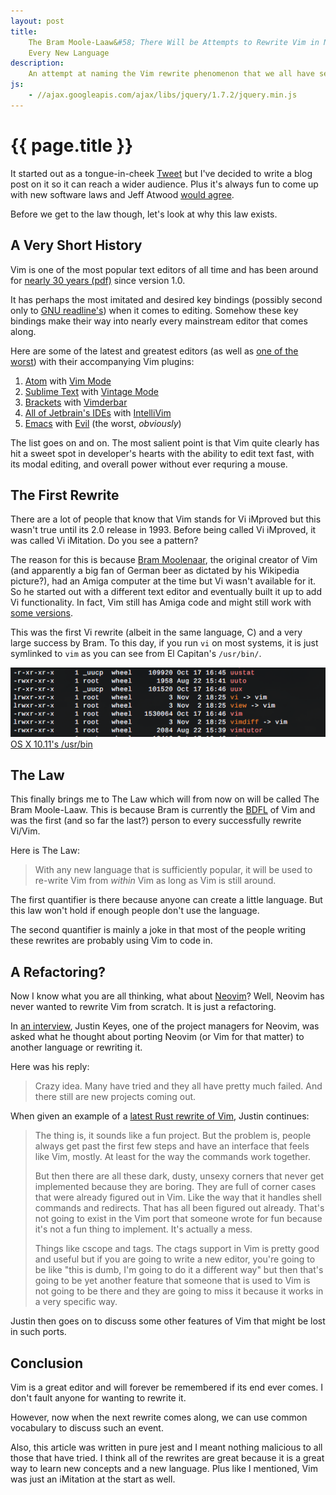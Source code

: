 ```yaml
---
layout: post
title:
    The Bram Moole-Laaw&#58; There Will be Attempts to Rewrite Vim in Nearly
    Every New Language
description:
    An attempt at naming the Vim rewrite phenomenon that we all have seen.
js:
    - //ajax.googleapis.com/ajax/libs/jquery/1.7.2/jquery.min.js
---
```


# {{ page.title }}

It started out as a tongue-in-cheek [Tweet][tweet] but I've decided to write a
blog post on it so it can reach a wider audience. Plus it's always fun to come
up with new software laws and Jeff Atwood [would agree][atwood-law].

Before we get to the law though, let's look at why this law exists.

## A Very Short History

Vim is one of the most popular text editors of all time and has been around for
[nearly 30 years (pdf)][vim-history] since version 1.0.

It has perhaps the most imitated and desired key bindings (possibly second only
to [GNU readline's][gnu-readline]) when it comes to editing. Somehow these
key bindings make their way into nearly every mainstream editor that comes
along.

Here are some of the latest and greatest editors (as well as [one of the
worst][editor-war]) with their accompanying Vim plugins:

1. [Atom][editor-atom1] with [Vim Mode][editor-atom2]
2. [Sublime Text][editor-sublime1] with [Vintage Mode][editor-sublime2]
3. [Brackets][editor-brackets1] with [Vimderbar][editor-brackets2]
4. [All of Jetbrain's IDEs][editor-jetbrains1] with [IntelliVim][editor-jetbrains2]
5. [Emacs][editor-emacs1] with [Evil][editor-emacs2] (the worst, *obviously*)

The list goes on and on. The most salient point is that Vim quite clearly has
hit a sweet spot in developer's hearts with the ability to edit text fast, with
its modal editing, and overall power without ever requring a mouse.

## The First Rewrite

There are a lot of people that know that Vim stands for Vi iMproved but this
wasn't true until its 2.0 release in 1993. Before being called Vi iMproved, it
was called Vi iMitation. Do you see a pattern?

The reason for this is because [Bram Moolenaar][bram-wiki], the original creator
of Vim (and apparently a big fan of German beer as dictated by his Wikipedia
picture?), had an Amiga computer at the time but Vi wasn't available for it. So
he started out with a different text editor and eventually built it up to add Vi
functionality.  In fact, Vim still has Amiga code and might still work with
[some versions][vim-amiga].

This was the first Vi rewrite (albeit in the same language, C) and a very large
success by Bram. To this day, if you run `vi` on most systems, it is just
symlinked to `vim` as you can see from El Capitan's `/usr/bin/`.

<div class="gallery medium">
    <a href="/img/bram/symlink.png">
        <img src="/img/bram/symlink.png" alt="OS X 10.11 /usr/bin">
        <span>OS X 10.11's /usr/bin</span>
    </a>
</div>

## The Law

This finally brings me to The Law which will from now on will be called The Bram
Moole-Laaw. This is because Bram is currently the [BDFL][bram-bdfl] of Vim and
was the first (and so far the last?) person to every successfully rewrite
Vi/Vim.

Here is The Law:

> With any new language that is sufficiently popular, it will be used to
> re-write Vim from *within* Vim as long as Vim is still around.

The first quantifier is there because anyone can create a little language. But
this law won't hold if enough people don't use the language.

The second quantifier is mainly a joke in that most of the people writing these
rewrites are probably using Vim to code in.

## A Refactoring?

Now I know what you are all thinking, what about [Neovim][neovim-site]? Well,
Neovim has never wanted to rewrite Vim from scratch. It is just a refactoring.

In [an interview][neovim-interview], Justin Keyes, one of the project managers for Neovim, was asked
what he thought about porting Neovim (or Vim for that matter) to another
language or rewriting it.

Here was his reply:

> Crazy idea. Many have tried and they all have pretty much failed. And there
> still are new projects coming out.

When given an example of a [latest Rust rewrite of Vim][vim-rust], Justin
continues:

> The thing is, it sounds like a fun project. But the problem is, people always
> get past the first few steps and have an interface that feels like Vim,
> mostly. At least for the way the commands work together.
>
> But then there are all these dark, dusty, unsexy corners that never get
> implemented because they are boring. They are full of corner cases that were
> already figured out in Vim.  Like the way that it handles shell commands and
> redirects. That has all been figured out already. That's not going to exist in
> the Vim port that someone wrote for fun because it's not a fun thing to
> implement. It's actually a mess.
>
> Things like cscope and tags. The ctags support in Vim is pretty good and
> useful but if you are going to write a new editor, you're going to be like
> "this is dumb, I'm going to do it a different way" but then that's going to be
> yet another feature that someone that is used to Vim is not going to be there
> and they are going to miss it because it works in a very specific way.

Justin then goes on to discuss some other features of Vim that might be lost in
such ports.

## Conclusion

Vim is a great editor and will forever be remembered if its end ever comes. I
don't fault anyone for wanting to rewrite it.

However, now when the next rewrite comes along, we can use common vocabulary to
discuss such an event.

Also, this article was written in pure jest and I meant nothing malicious to all
those that have tried. I think all of the rewrites are great because it is a
great way to learn new concepts and a new language. Plus like I mentioned, Vim
was just an iMitation at the start as well.

[editor-atom1]: https://atom.io/
[editor-atom2]: https://github.com/atom/vim-mode

[editor-sublime1]: https://www.sublimetext.com/
[editor-sublime2]: https://www.sublimetext.com/docs/2/vintage.html

[editor-brackets1]: http://brackets.io/
[editor-brackets2]: https://github.com/daveosborne/brackets-vimderbar

[editor-emacs1]: https://www.gnu.org/software/emacs/
[editor-emacs2]: http://www.emacswiki.org/emacs/Evil

[editor-jetbrains1]: https://www.jetbrains.com/
[editor-jetbrains2]: https://github.com/JetBrains/ideavim

[tweet]: https://twitter.com/HopefulJosh/status/639179394309685248
[vim-history]: http://moolenaar.net/vimstory.pdf
[editor-war]: https://en.wikipedia.org/wiki/Editor_war

[atwood-law]: http://blog.codinghorror.com/the-principle-of-least-power/

[neovim-site]: https://neovim.io/
[neovim-interview]: https://youtu.be/R7z2GQr9-tg?t=38m20s

[bram-wiki]: https://en.wikipedia.org/wiki/Bram_Moolenaar
[bram-bdfl]: https://en.wikipedia.org/wiki/Benevolent_dictator_for_life
[gnu-readline]: https://en.wikipedia.org/wiki/GNU_Readline#Keyboard_shortcuts

[vim-rust]: https://github.com/mathall/rim
[vim-amiga]: http://www.vim.org/download.php#amiga
